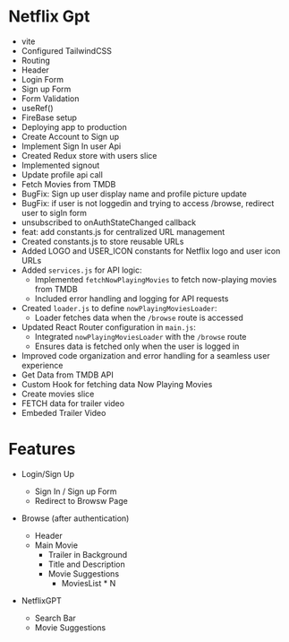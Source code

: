 # Netflix Gpt

- vite
- Configured TailwindCSS
- Routing
- Header
- Login Form
- Sign up Form
- Form Validation
- useRef()
- FireBase setup
- Deploying app to production
- Create Account to Sign up
- Implement Sign In user Api
- Created Redux store with users slice
- Implemented signout
- Update profile api call
- Fetch Movies from TMDB
- BugFix: Sign up user display name and profile picture update
- BugFix: if user is not loggedin and trying to access /browse, redirect user to sigIn form
- unsubscribed to onAuthStateChanged callback
- feat: add constants.js for centralized URL management
- Created constants.js to store reusable URLs
- Added LOGO and USER_ICON constants for Netflix logo and user icon URLs
- Added `services.js` for API logic:
  - Implemented `fetchNowPlayingMovies` to fetch now-playing movies from TMDB
  - Included error handling and logging for API requests
- Created `loader.js` to define `nowPlayingMoviesLoader`:
  - Loader fetches data when the `/browse` route is accessed
- Updated React Router configuration in `main.js`:
  - Integrated `nowPlayingMoviesLoader` with the `/browse` route
  - Ensures data is fetched only when the user is logged in
- Improved code organization and error handling for a seamless user experience
- Get Data from TMDB API
- Custom Hook for fetching data Now Playing Movies
- Create movies slice
- FETCH data for trailer video
- Embeded Trailer Video

# Features

- Login/Sign Up
  - Sign In / Sign up Form
  - Redirect to Browsw Page
- Browse (after authentication)

  - Header
  - Main Movie
    - Trailer in Background
    - Title and Description
    - Movie Suggestions
      - MoviesList \* N

- NetflixGPT
  - Search Bar
  - Movie Suggestions
